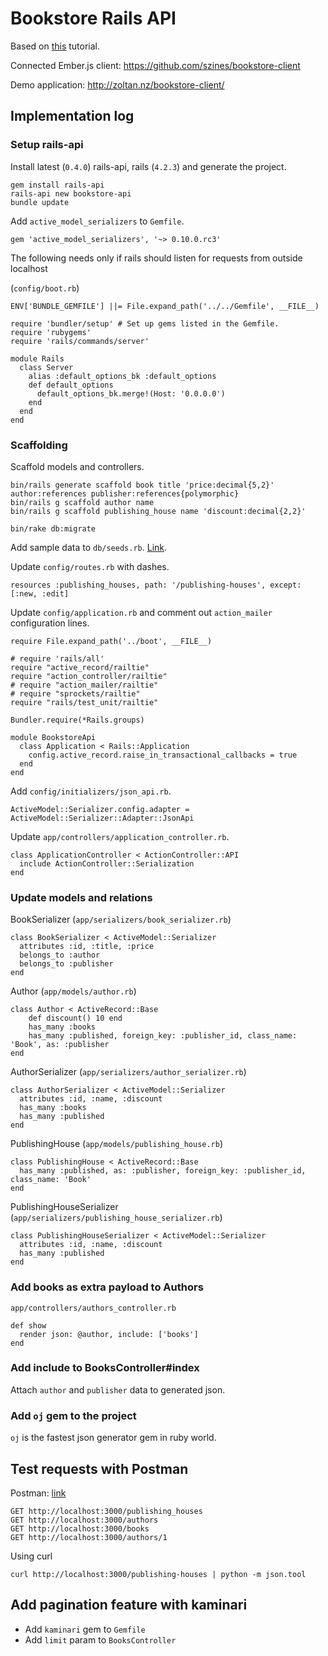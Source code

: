 # Bookstore Rails API

Based on [this](http://emberigniter.com/modern-bridge-ember-and-rails-5-with-json-api/) tutorial.

Connected Ember.js client: https://github.com/szines/bookstore-client

Demo application: http://zoltan.nz/bookstore-client/

## Implementation log

### Setup rails-api

Install latest (`0.4.0`) rails-api, rails (`4.2.3`) and generate the project.

	gem install rails-api
	rails-api new bookstore-api
	bundle update

Add `active_model_serializers` to `Gemfile`.

	gem 'active_model_serializers', '~> 0.10.0.rc3'

The following needs only if rails should listen for requests from outside localhost

(`config/boot.rb`)

    ENV['BUNDLE_GEMFILE'] ||= File.expand_path('../../Gemfile', __FILE__)

    require 'bundler/setup' # Set up gems listed in the Gemfile.
    require 'rubygems'
    require 'rails/commands/server'

    module Rails
      class Server
        alias :default_options_bk :default_options
        def default_options
          default_options_bk.merge!(Host: '0.0.0.0')
        end
      end
    end

### Scaffolding

Scaffold models and controllers.

	bin/rails generate scaffold book title 'price:decimal{5,2}' author:references publisher:references{polymorphic}
	bin/rails g scaffold author name
	bin/rails g scaffold publishing_house name 'discount:decimal{2,2}'

	bin/rake db:migrate

Add sample data to `db/seeds.rb`. [Link](https://github.com/szines/bookstore-api/blob/master/db/seeds.rb).

Update `config/routes.rb` with dashes.

    resources :publishing_houses, path: '/publishing-houses', except: [:new, :edit]

Update `config/application.rb` and comment out `action_mailer` configuration lines.

	require File.expand_path('../boot', __FILE__)

	# require 'rails/all'
	require "active_record/railtie"
	require "action_controller/railtie"
	# require "action_mailer/railtie"
	# require "sprockets/railtie"
	require "rails/test_unit/railtie"

	Bundler.require(*Rails.groups)

	module BookstoreApi
	  class Application < Rails::Application
	    config.active_record.raise_in_transactional_callbacks = true
	  end
	end

Add `config/initializers/json_api.rb`.

	ActiveModel::Serializer.config.adapter = ActiveModel::Serializer::Adapter::JsonApi

Update `app/controllers/application_controller.rb`.

    class ApplicationController < ActionController::API
      include ActionController::Serialization
    end

### Update models and relations

BookSerializer (`app/serializers/book_serializer.rb`)

    class BookSerializer < ActiveModel::Serializer
      attributes :id, :title, :price
      belongs_to :author
      belongs_to :publisher
    end

Author (`app/models/author.rb`)

    class Author < ActiveRecord::Base
        def discount() 10 end
        has_many :books
        has_many :published, foreign_key: :publisher_id, class_name: 'Book', as: :publisher
    end

AuthorSerializer (`app/serializers/author_serializer.rb`)

    class AuthorSerializer < ActiveModel::Serializer
      attributes :id, :name, :discount
      has_many :books
      has_many :published
    end

PublishingHouse (`app/models/publishing_house.rb`)

    class PublishingHouse < ActiveRecord::Base
      has_many :published, as: :publisher, foreign_key: :publisher_id, class_name: 'Book'
    end

PublishingHouseSerializer (`app/serializers/publishing_house_serializer.rb`)

    class PublishingHouseSerializer < ActiveModel::Serializer
      attributes :id, :name, :discount
      has_many :published
    end

### Add books as extra payload to Authors

`app/controllers/authors_controller.rb`

    def show
      render json: @author, include: ['books']
    end

### Add include to BooksController#index

Attach `author` and `publisher` data to generated json.

### Add `oj` gem to the project

`oj` is the fastest json generator gem in ruby world.

## Test requests with Postman

Postman: [link](https://chrome.google.com/webstore/detail/postman/fhbjgbiflinjbdggehcddcbncdddomop?hl=en)

    GET http://localhost:3000/publishing_houses
    GET http://localhost:3000/authors
    GET http://localhost:3000/books
    GET http://localhost:3000/authors/1

Using curl

    curl http://localhost:3000/publishing-houses | python -m json.tool

## Add pagination feature with kaminari

* Add `kaminari` gem to `Gemfile`
* Add `limit` param to `BooksController`
